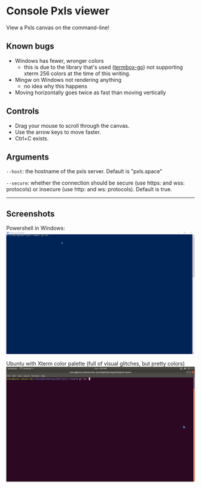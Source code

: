 # Console Pxls viewer

View a Pxls canvas on the command-line!

## Known bugs

- Windows has fewer, wronger colors
  - this is due to the library that's used ([termbox-go](https://github.com/nsf/termbox-go/)) not supporting xterm 256 colors at the time of this writing.
- Mingw on Windows not rendering anything
  - no idea why this happens
- Moving horizontally goes twice as fast than moving vertically

## Controls

* Drag your mouse to scroll through the canvas.
* Use the arrow keys to move faster.
* Ctrl+C exists.

## Arguments

`--host`: the hostname of the pxls server. Default is "pxls.space"

`--secure`: whether the connection should be secure (use https: and wss: protocols) or insecure (use http: and ws: protocols). Default is true.

---

## Screenshots

Powershell in Windows:
![Windows, Powershell](images/windows-powershell.gif)

Ubuntu with Xterm color palette (full of visual glitches, but pretty colors)
![Ubuntu, Terminal (Xterm color palette)](images/ubuntu-xterm.gif)
